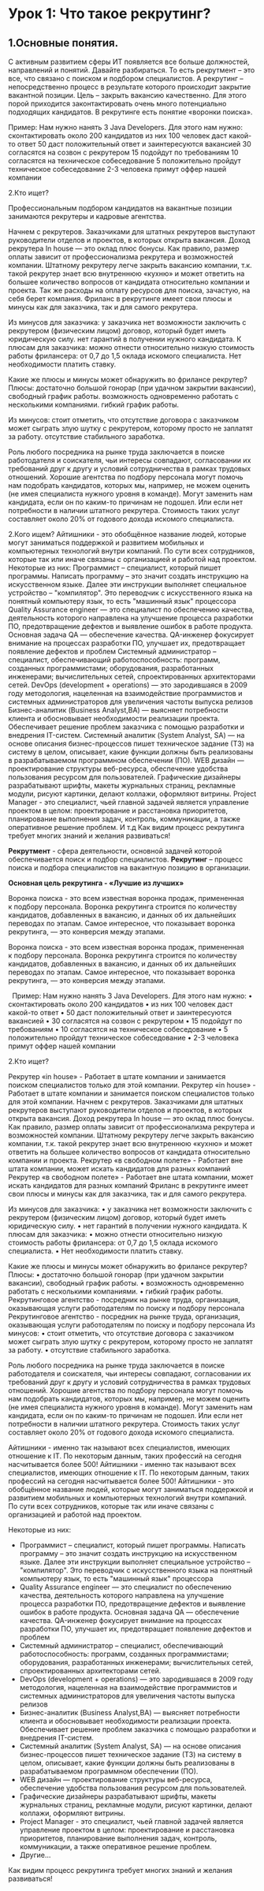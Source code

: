 # Урок 1: Что такое рекрутинг?
## 1.Основные понятия.
С активным развитием сферы ИТ появляется все больше должностей, направлений и понятий.
Давайте разбираться.
То есть рекрутмент – это все, что связано с поиском и подбором специалистов. А рекрутинг – непосредственно процесс в результате которого происходит закрытие вакантной позиции.
Цель – закрыть вакансию качественно. Для этого порой приходится законтактировать очень много потенциально подходящих кандидатов. В рекрутинге есть понятие «воронки поиска».
 



Пример:
Нам нужно нанять 3 Java Developers. 
Для этого нам нужно:
сконтактировать около 200 кандидатов
из них 100 человек даст какой-то ответ
50 даст положительный ответ и заинтересуются вакансией
30 согласятся на созвон с рекрутером
15 подойдут по требованиям 
10 согласятся на техническое собеседование
5 положительно пройдут техническое собеседование
2-3 человека примут оффер нашей компании

2.Кто ищет?

Профессиональным подбором кандидатов на вакантные позиции занимаются рекрутеры и кадровые агентства.


Начнем с рекрутеров.
Заказчиками для штатных рекрутеров выступают руководители отделов и проектов, в которых открыта вакансия. 
Доход рекрутера In house — это оклад плюс бонусы. Как правило, размер оплаты зависит от профессионализма рекрутера и возможностей компании.
Штатному рекрутеру легче закрыть вакансию компании, т.к. такой рекрутер знает всю внутреннюю «кухню» и может ответить на большее количество вопросов от кандидата относительно компании  и проекта.
Так же расходы на оплату ресурсов для поиска, зачастую, на себя берет компания.
Фриланс в рекрутинге имеет свои плюсы и минусы как для заказчика, так и для самого рекрутера.

Из минусов для заказчика: 
у заказчика нет возможности заключить с рекрутером (физическим лицом) договор, который будет иметь юридическую силу. 
нет гарантий в получении нужного кандидата.
К плюсам для заказчика:
можно отнести относительно низкую стоимость работы фрилансера: от 0,7 до 1,5 оклада искомого специалиста.
Нет необходимости платить ставку.

Какие же плюсы и минусы может обнаружить во фрилансе рекрутер?
Плюсы: 
достаточно большой гонорар (при удачном закрытии вакансии), свободный график работы.
возможность одновременно работать с несколькими компаниями.
гибкий график работы.

Из минусов:
стоит отметить, что отсутствие договора с заказчиком может сыграть злую шутку с рекрутером, которому просто не заплатят за работу.
отсутствие стабильного заработка.

Роль любого посредника на рынке труда заключается в поиске работодателя и соискателя, чьи интересы совпадают, согласовании их требований друг к другу и условий сотрудничества в рамках трудовых отношений.
Хорошие агентства по подбору персонала могут помочь нам подобрать кандидатов, которых мы, например, не можем оценить (не имея специалиста нужного уровня в команде). Могут заменить нам кандидата, если он по каким-то причинам не подошел. Или если нет потребности в наличии штатного рекрутера.
Стоимость таких услуг составляет около 20% от годового дохода искомого специалиста.

2.Кого ищем?
Айтишники - это обобщённое название людей, которые могут заниматься поддержкой и развитием мобильных и компьютерных технологий внутри компаний. По сути всех сотрудников, которые так или иначе связаны с организацией и работой над проектом.
Некоторые из них:
Программист – специалист, который пишет программы. Написать программу – это значит создать инструкцию на искусственном языке. Далее эти инструкции выполняет специальное устройство – "компилятор". Это переводчик с искусственного языка на понятный компьютеру язык, то есть "машинный язык" процессора
Quality Assurance engineer — это специалист по обеспечению качества, деятельность которого направлена на улучшение процесса разработки ПО, предотвращение дефектов и выявление ошибок в работе продукта.
Основная задача QA — обеспечение качества. QA-инженер фокусирует внимание на процессах разработки ПО, улучшает их, предотвращает появление дефектов и проблем
Системный администратор – специалист, обеспечивающий работоспособность: программ, созданных программистами; оборудования, разработанных инженерами; вычислительных сетей, спроектированных архитекторами сетей.
DevOps (development + operations) — это зародившаяся в 2009 году методология, нацеленная на взаимодействие программистов и системных администраторов для увеличения частоты выпуска релизов
Бизнес-аналитик (Business Analyst,BA) — выясняет потребности клиента и обосновывает необходимости реализации проекта. Обеспечивает решение проблем заказчика с помощью разработки и внедрения IT-систем.
Системный аналитик (System Analyst, SA) — на основе описания бизнес-процессов пишет техническое задание (ТЗ) на систему в целом, описывает, какие функции должны быть реализованы в разрабатываемом программном обеспечении (ПО).
WEB дизайн — проектирование структуры веб-ресурса, обеспечение удобства пользования ресурсом для пользователей. 
Графические дизайнеры разрабатывают шрифты, макеты журнальных страниц, рекламные модули, рисуют картинки, делают коллажи, оформляют витрины.
Project Manager - это специалист, чьей главной задачей является управление проектом в целом: проектирование и расстановка приоритетов, планирование выполнения задач, контроль, коммуникации, а также оперативное решение проблем.
И т.д
Как видим процесс рекрутинга требует многих знаний и желания развиваться!  

**Рекрутмент** - сфера деятельности, основной задачей которой обеспечивается поиск и подбор специалистов.
**Рекрутинг** – процесс поиска и подбора специалистов на вакантную позицию  в организации.

**Основная цель рекрутинга - «Лучшие из лучших»**


Воронка поиска - это всем известная воронка продаж, примененная к подбору персонала. Воронка рекрутинга строится по количеству кандидатов, добавленных в вакансию, и данных об их дальнейших переводах по этапам. Самое интересное, что показывает воронка рекрутинга, — это конверсия между этапами. 

Воронка поиска - это всем известная воронка продаж, примененная к подбору персонала. Воронка рекрутинга строится по количеству кандидатов, добавленных в вакансию, и данных об их дальнейших переводах по этапам. Самое интересное, что показывает воронка рекрутинга, — это конверсия между этапами. 

 
 
Пример: Нам нужно нанять 3 Java Developers. 
Для этого нам нужно:
	•	сконтактировать около 200 кандидатов
	•	из них 100 человек даст какой-то ответ
	•	50 даст положительный ответ и заинтересуются вакансией
	•	30 согласятся на созвон с рекрутером
	•	15 подойдут по требованиям 
	•	10 согласятся на техническое собеседование
	•	5 положительно пройдут техническое собеседование
	•	2-3 человека примут оффер нашей компании

2.Кто ищет?

Рекрутер «in house» - Работает в штате компании и занимается поиском специалистов только для этой компании.
Рекрутер «in house» - Работает в штате компании и занимается поиском специалистов только для этой компании.
Начнем с рекрутеров.
Заказчиками для штатных рекрутеров выступают руководители отделов и проектов, в которых открыта вакансия. 
Доход рекрутера In house — это оклад плюс бонусы. Как правило, размер оплаты зависит от профессионализма рекрутера и возможностей компании.
Штатному рекрутеру легче закрыть вакансию компании, т.к. такой рекрутер знает всю внутреннюю «кухню» и может ответить на большее количество вопросов от кандидата относительно компании  и проекта.
Рекрутер «в свободном полете» - Работает вне штата компании, может искать кандидатов для разных компаний
Рекрутер «в свободном полете» - Работает вне штата компании, может искать кандидатов для разных компаний
Фриланс в рекрутинге имеет свои плюсы и минусы как для заказчика, так и для самого рекрутера.

Из минусов для заказчика: 
	•	у заказчика нет возможности заключить с рекрутером (физическим лицом) договор, который будет иметь юридическую силу. 
	•	нет гарантий в получении нужного кандидата.
К плюсам для заказчика:
	•	можно отнести относительно низкую стоимость работы фрилансера: от 0,7 до 1,5 оклада искомого специалиста.
	•	Нет необходимости платить ставку.

Какие же плюсы и минусы может обнаружить во фрилансе рекрутер?
Плюсы: 
	•	достаточно большой гонорар (при удачном закрытии вакансии), свободный график работы.
	•	возможность одновременно работать с несколькими компаниями.
	•	гибкий график работы.
Рекрутинговое агентство - посредник на рынке труда, организация, оказывающая услуги работодателям по поиску и подбору персонала
Рекрутинговое агентство - посредник на рынке труда, организация, оказывающая услуги работодателям по поиску и подбору персонала
Из минусов:
	•	стоит отметить, что отсутствие договора с заказчиком может сыграть злую шутку с рекрутером, которому просто не заплатят за работу.
	•	отсутствие стабильного заработка.

Роль любого посредника на рынке труда заключается в поиске работодателя и соискателя, чьи интересы совпадают, согласовании их требований друг к другу и условий сотрудничества в рамках трудовых отношений.
Хорошие агентства по подбору персонала могут помочь нам подобрать кандидатов, которых мы, например, не можем оценить (не имея специалиста нужного уровня в команде). Могут заменить нам кандидата, если он по каким-то причинам не подошел. Или если нет потребности в наличии штатного рекрутера.
Стоимость таких услуг составляет около 20% от годового дохода искомого специалиста.

Айтишники - именно так называют всех специалистов, имеющих отношение к IT. По некоторым данным, таких профессий на сегодня насчитывается более 500!
Айтишники - именно так называют всех специалистов, имеющих отношение к IT. По некоторым данным, таких профессий на сегодня насчитывается более 500!
Айтишники - это обобщённое название людей, которые могут заниматься поддержкой и развитием мобильных и компьютерных технологий внутри компаний. По сути всех сотрудников, которые так или иначе связаны с организацией и работой над проектом.


Некоторые из них:

- Программист – специалист, который пишет программы. Написать программу – это значит создать инструкцию на искусственном языке. Далее эти инструкции выполняет специальное устройство – "компилятор". Это переводчик с искусственного языка на понятный компьютеру язык, то есть "машинный язык" процессора
- Quality Assurance engineer — это специалист по обеспечению качества, деятельность которого направлена на улучшение процесса разработки ПО, предотвращение дефектов и выявление ошибок в работе продукта.
Основная задача QA — обеспечение качества. QA-инженер фокусирует внимание на процессах разработки ПО, улучшает их, предотвращает появление дефектов и проблем
- Системный администратор – специалист, обеспечивающий работоспособность: программ, созданных программистами; оборудования, разработанных инженерами; вычислительных сетей, спроектированных архитекторами сетей.
- DevOps (development + operations) — это зародившаяся в 2009 году методология, нацеленная на взаимодействие программистов и системных администраторов для увеличения частоты выпуска релизов
- Бизнес-аналитик (Business Analyst,BA) — выясняет потребности клиента и обосновывает необходимости реализации проекта. Обеспечивает решение проблем заказчика с помощью разработки и внедрения IT-систем.
- Системный аналитик (System Analyst, SA) — на основе описания бизнес-процессов пишет техническое задание (ТЗ) на систему в целом, описывает, какие функции должны быть реализованы в разрабатываемом программном обеспечении (ПО).
- WEB дизайн — проектирование структуры веб-ресурса, обеспечение удобства пользования ресурсом для пользователей. 
- Графические дизайнеры разрабатывают шрифты, макеты журнальных страниц, рекламные модули, рисуют картинки, делают коллажи, оформляют витрины.
- Project Manager - это специалист, чьей главной задачей является управление проектом в целом: проектирование и расстановка приоритетов, планирование выполнения задач, контроль, коммуникации, а также оперативное решение проблем.
- Другие...

Как видим процесс рекрутинга требует многих знаний и желания развиваться!  
